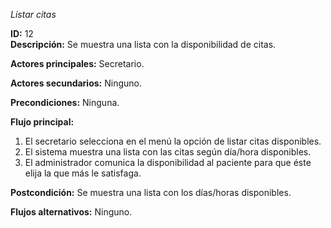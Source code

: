 *Listar citas*  

**ID:** 12  
**Descripción:** Se muestra una lista con la disponibilidad de citas.  

**Actores principales:** Secretario.  

**Actores secundarios:** Ninguno.  

**Precondiciones:** Ninguna.  

**Flujo principal:**  

1. El secretario selecciona en el menú la opción de listar citas disponibles.
2. El sistema muestra una lista con las citas según día/hora disponibles.
3. El administrador comunica la disponibilidad al paciente para que éste elija la que más le satisfaga.  

**Postcondición:** Se muestra una lista con los días/horas disponibles.  

**Flujos alternativos:** Ninguno.
